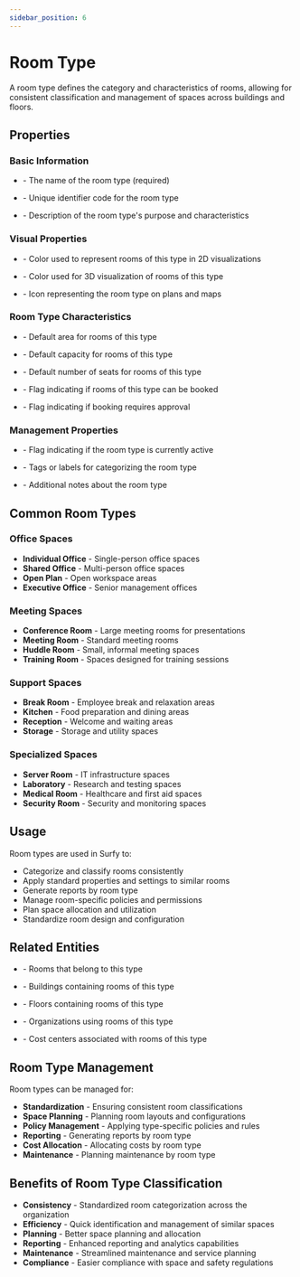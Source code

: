 ```yaml
---
sidebar_position: 6
---
```


# Room Type

A room type defines the category and characteristics of rooms, allowing for consistent classification and management of spaces across buildings and floors.

## Properties

### Basic Information
- **<P code="roomType:name" />** - The name of the room type (required)
- **<P code="roomType:code" />** - Unique identifier code for the room type
- **<P code="roomType:description" />** - Description of the room type's purpose and characteristics

### Visual Properties
- **<P code="roomType:color" />** - Color used to represent rooms of this type in 2D visualizations
- **<P code="roomType:color3d" />** - Color used for 3D visualization of rooms of this type
- **<P code="roomType:icon" />** - Icon representing the room type on plans and maps

### Room Type Characteristics
- **<P code="roomType:defaultArea" />** - Default area for rooms of this type
- **<P code="roomType:defaultCapacity" />** - Default capacity for rooms of this type
- **<P code="roomType:defaultSeatsCount" />** - Default number of seats for rooms of this type
- **<P code="roomType:isBookable" />** - Flag indicating if rooms of this type can be booked
- **<P code="roomType:requiresApproval" />** - Flag indicating if booking requires approval

### Management Properties
- **<P code="roomType:active" />** - Flag indicating if the room type is currently active
- **<P code="roomType:tags" />** - Tags or labels for categorizing the room type
- **<P code="roomType:notes" />** - Additional notes about the room type

## Common Room Types

### Office Spaces
- **Individual Office** - Single-person office spaces
- **Shared Office** - Multi-person office spaces
- **Open Plan** - Open workspace areas
- **Executive Office** - Senior management offices

### Meeting Spaces
- **Conference Room** - Large meeting rooms for presentations
- **Meeting Room** - Standard meeting rooms
- **Huddle Room** - Small, informal meeting spaces
- **Training Room** - Spaces designed for training sessions

### Support Spaces
- **Break Room** - Employee break and relaxation areas
- **Kitchen** - Food preparation and dining areas
- **Reception** - Welcome and waiting areas
- **Storage** - Storage and utility spaces

### Specialized Spaces
- **Server Room** - IT infrastructure spaces
- **Laboratory** - Research and testing spaces
- **Medical Room** - Healthcare and first aid spaces
- **Security Room** - Security and monitoring spaces

## Usage

Room types are used in Surfy to:
- Categorize and classify rooms consistently
- Apply standard properties and settings to similar rooms
- Generate reports by room type
- Manage room-specific policies and permissions
- Plan space allocation and utilization
- Standardize room design and configuration

## Related Entities

- **<P code="room" />** - Rooms that belong to this type
- **<P code="building" />** - Buildings containing rooms of this type
- **<P code="floor" />** - Floors containing rooms of this type
- **<P code="organization" />** - Organizations using rooms of this type
- **<P code="costCenter" />** - Cost centers associated with rooms of this type

## Room Type Management

Room types can be managed for:
- **Standardization** - Ensuring consistent room classifications
- **Space Planning** - Planning room layouts and configurations
- **Policy Management** - Applying type-specific policies and rules
- **Reporting** - Generating reports by room type
- **Cost Allocation** - Allocating costs by room type
- **Maintenance** - Planning maintenance by room type

## Benefits of Room Type Classification

- **Consistency** - Standardized room categorization across the organization
- **Efficiency** - Quick identification and management of similar spaces
- **Planning** - Better space planning and allocation
- **Reporting** - Enhanced reporting and analytics capabilities
- **Maintenance** - Streamlined maintenance and service planning
- **Compliance** - Easier compliance with space and safety regulations
